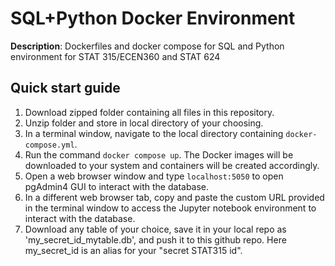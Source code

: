 # SQL+Python Docker Environment
**Description**: Dockerfiles and docker compose for SQL and Python environment for STAT 315/ECEN360 and STAT 624

## Quick start guide
1. Download zipped folder containing all files in this repository.
2. Unzip folder and store in local directory of your choosing.
3. In a terminal window, navigate to the local directory containing `docker-compose.yml`.
4. Run the command `docker compose up`.  The Docker images will be downloaded to your system and containers will be created accordingly.
5. Open a web browser window and type `localhost:5050` to open pgAdmin4 GUI to interact with the database.
6. In a different web browser tab, copy and paste the custom URL provided in the terminal window to access the Jupyter notebook environment to interact with the database.
7. Download any table of your choice, save it in your local repo as 'my_secret_id_mytable.db', and push it to this github repo. Here my_secret_id is an alias for your "secret STAT315 id". 
